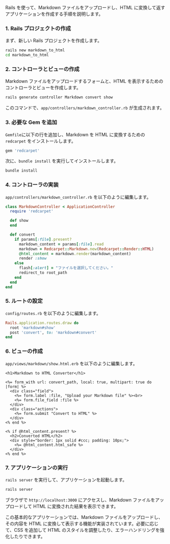 Rails を使って、Markdown ファイルをアップロードし、HTML に変換して返すアプリケーションを作成する手順を説明します。

### 1. Rails プロジェクトの作成

まず、新しい Rails プロジェクトを作成します。

```bash
rails new markdown_to_html
cd markdown_to_html
```

### 2. コントローラとビューの作成

Markdown ファイルをアップロードするフォームと、HTML を表示するためのコントローラとビューを作成します。

```bash
rails generate controller Markdown convert show
```

このコマンドで、`app/controllers/markdown_controller.rb` が生成されます。

### 3. 必要な Gem を追加

`Gemfile`に以下の行を追加し、Markdown を HTML に変換するための `redcarpet` をインストールします。

```ruby
gem 'redcarpet'
```

次に、`bundle install` を実行してインストールします。

```bash
bundle install
```

### 4. コントローラの実装

`app/controllers/markdown_controller.rb` を以下のように編集します。

```ruby
class MarkdownController < ApplicationController
  require 'redcarpet'

  def show
  end

  def convert
    if params[:file].present?
      markdown_content = params[:file].read
      markdown = Redcarpet::Markdown.new(Redcarpet::Render::HTML)
      @html_content = markdown.render(markdown_content)
      render :show
    else
      flash[:alert] = "ファイルを選択してください。"
      redirect_to root_path
    end
  end
end
```

### 5. ルートの設定

`config/routes.rb` を以下のように編集します。

```ruby
Rails.application.routes.draw do
  root 'markdown#show'
  post 'convert', to: 'markdown#convert'
end
```

### 6. ビューの作成

`app/views/markdown/show.html.erb` を以下のように編集します。

```erb
<h1>Markdown to HTML Converter</h1>

<%= form_with url: convert_path, local: true, multipart: true do |form| %>
  <div class="field">
    <%= form.label :file, "Upload your Markdown file" %><br>
    <%= form.file_field :file %>
  </div>
  <div class="actions">
    <%= form.submit "Convert to HTML" %>
  </div>
<% end %>

<% if @html_content.present? %>
  <h2>Converted HTML</h2>
  <div style="border: 1px solid #ccc; padding: 10px;">
    <%= @html_content.html_safe %>
  </div>
<% end %>
```

### 7. アプリケーションの実行

`rails server` を実行して、アプリケーションを起動します。

```bash
rails server
```

ブラウザで `http://localhost:3000` にアクセスし、Markdown ファイルをアップロードして HTML に変換された結果を表示できます。

この基本的なアプリケーションでは、Markdown ファイルをアップロードし、その内容を HTML に変換して表示する機能が実装されています。必要に応じて、CSS を追加して HTML のスタイルを調整したり、エラーハンドリングを強化したりできます。
